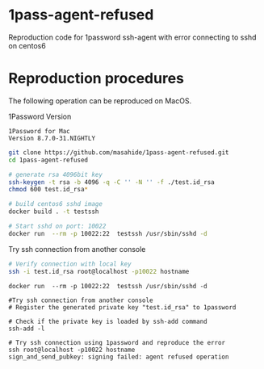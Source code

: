 # 1pass-agent-refused
Reproduction code for 1password ssh-agent with error connecting to sshd on centos6


# Reproduction procedures

The following operation can be reproduced on MacOS.

1Password Version
```
1Password for Mac
Version 8.7.0-31.NIGHTLY
```

```bash
git clone https://github.com/masahide/1pass-agent-refused.git
cd 1pass-agent-refused

# generate rsa 4096bit key
ssh-keygen -t rsa -b 4096 -q -C '' -N '' -f ./test.id_rsa
chmod 600 test.id_rsa*

# build centos6 sshd image
docker build . -t testssh

# Start sshd on port: 10022
docker run  --rm -p 10022:22  testssh /usr/sbin/sshd -d
```

Try ssh connection from another console
```bash
# Verify connection with local key
ssh -i test.id_rsa root@localhost -p10022 hostname
```


```
docker run  --rm -p 10022:22  testssh /usr/sbin/sshd -d

#Try ssh connection from another console
# Register the generated private key "test.id_rsa" to 1password

# Check if the private key is loaded by ssh-add command
ssh-add -l

# Try ssh connection using 1password and reproduce the error
ssh root@localhost -p10022 hostname
sign_and_send_pubkey: signing failed: agent refused operation
```
